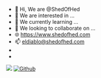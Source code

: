 - 👋 Hi, We are @ShedOfHed
- 👀 We are interested in ...
- 🌱 We currently learning ...
- 💞️ We looking to collaborate on ...
- 🌐 https://www.shedofhed.com
- 📫 eldiablo@shedofhed.com
- 
- <!-- Profile View Count and GitStats -->
![](https://komarev.com/ghpvc/?username=ShedOfHed&style=flat)
[![Github](https://img.shields.io/badge/-ShedOfHed-black?style=flat&labelColor=black&logo=github&logoColor=white)](https://gitstats.me/ShedOfHed)
<!---
ShedOfHed/ShedOfHed is a ✨ special ✨ repository because its `README.md` (this file) appears on your GitHub profile.
You can click the Preview link to take a look at your changes.
--->
